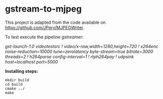 # gstream-to-mjpeg

This project is adapted from the code available on https://github.com/JPery/MJPEGWriter.

To test execute the pipeline *gstreamer*:

*gst-launch-1.0 videotestsrc ! video/x-raw,width=1280,height=720 ! x264enc noise-reduction=10000 tune=zerolatency byte-stream=true bitrate=3000 threads=2 ! h264parse config-interval=1 ! rtph264pay ! udpsink host=localhost port=5000*

**Installing steps:**
```
mkdir build
cd build
cmake ../
make 
```
